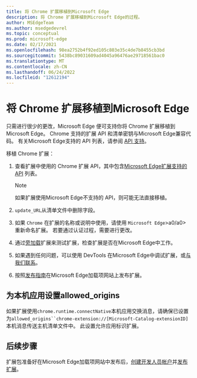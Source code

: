 ```yaml
---
title: 将 Chrome 扩展移植到Microsoft Edge
description: 将 Chrome 扩展移植到Microsoft Edge的过程。
author: MSEdgeTeam
ms.author: msedgedevrel
ms.topic: conceptual
ms.prod: microsoft-edge
ms.date: 02/17/2021
ms.openlocfilehash: 98ea2752b4f92ed105c803e35c4de7b8455cb3bd
ms.sourcegitcommit: 5438bc89031609ad4045a96476ae29718561bac0
ms.translationtype: MT
ms.contentlocale: zh-CN
ms.lasthandoff: 06/24/2022
ms.locfileid: "12612194"
---
```

# <a name="port-a-chrome-extension-to-microsoft-edge"></a>将 Chrome 扩展移植到Microsoft Edge

只需进行很少的更改，Microsoft Edge 便可支持你将 Chrome 扩展移植到 Microsoft Edge。  Chrome 支持的扩展 API 和清单密钥与Microsoft Edge兼容代码。  有关Microsoft Edge支持的 API 列表，请参阅 [API 支持](api-support.md)。

移植 Chrome 扩展：

1. 查看扩展中使用的 Chrome 扩展 API，其中包含[Microsoft Edge扩展支持的 API](api-support.md) 列表。

   > [!NOTE]
   > 如果扩展使用Microsoft Edge不支持的 API，则可能无法直接移植。

1. `update_URL`从清单文件中删除字段。

1. 如果 `Chrome` 在扩展的名称或说明中使用，请使用 `Microsoft Edge`>a0/a0> 重新命名扩展。  若要通过认证过程，需要进行更改。

1. 通过[旁加载](../getting-started/extension-sideloading.md)扩展来测试扩展，检查扩展是否在Microsoft Edge中工作。

1. 如果遇到任何问题，可以使用 DevTools 在Microsoft Edge中调试扩展，或[与我们联系](mailto:ext_dev_support@microsoft.com)。

1. 按照[发布指南](../publish/publish-extension.md)在Microsoft Edge加载项网站上发布扩展。


<!-- ====================================================================== -->
## <a name="setting-allowed_origins-for-a-native-app"></a>为本机应用设置allowed_origins

如果扩展使用`chrome.runtime.connectNative`本机应用交换消息，请确保已设置为`allowed_origins``chrome-extension://[Microsoft-Catalog-extensionID]`本机消息传送主机清单文件中。  此设置允许应用标识扩展。


<!-- ====================================================================== -->
## <a name="next-steps"></a>后续步骤

扩展包准备好在Microsoft Edge加载项网站中发布后，[创建开发人员帐户](../publish/create-dev-account.md)并[发布扩展](../publish/publish-extension.md)。
